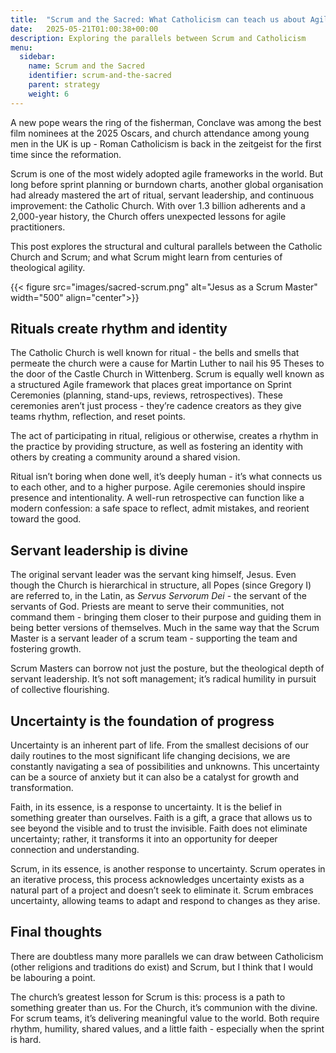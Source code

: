 ```yaml
---
title:  "Scrum and the Sacred: What Catholicism can teach us about Agile"
date:   2025-05-21T01:00:38+00:00
description: Exploring the parallels between Scrum and Catholicism
menu:
  sidebar:
    name: Scrum and the Sacred
    identifier: scrum-and-the-sacred
    parent: strategy
    weight: 6
---
```


A new pope wears the ring of the fisherman, Conclave was among the best film nominees at the 2025 Oscars, and church attendance among young men in the UK is up - Roman Catholicism is back in the zeitgeist for the first time since the reformation.

Scrum is one of the most widely adopted agile frameworks in the world. But long before sprint planning or burndown charts, another global organisation had already mastered the art of ritual, servant leadership, and continuous improvement: the Catholic Church. With over 1.3 billion adherents and a 2,000-year history, the Church offers unexpected lessons for agile practitioners.

This post explores the structural and cultural parallels between the Catholic Church and Scrum; and what Scrum might learn from centuries of theological agility.

{{< figure src="images/sacred-scrum.png" alt="Jesus as a Scrum Master" width="500" align="center">}}

## Rituals create rhythm and identity

The Catholic Church is well known for ritual - the bells and smells that permeate the church were a cause for Martin Luther to nail his 95 Theses to the door of the Castle Church in Wittenberg. Scrum is equally well known as a structured Agile framework that places great importance on Sprint Ceremonies (planning, stand-ups, reviews, retrospectives). These ceremonies aren’t just process - they’re cadence creators as they give teams rhythm, reflection, and reset points.

The act of participating in ritual, religious or otherwise, creates a rhythm in the practice by providing structure, as well as fostering an identity with others by creating a community around a shared vision.

Ritual isn’t boring when done well, it’s deeply human - it’s what connects us to each other, and to a higher purpose. Agile ceremonies should inspire presence and intentionality. A well-run retrospective can function like a modern confession: a safe space to reflect, admit mistakes, and reorient toward the good.

## Servant leadership is divine

The original servant leader was the servant king himself, Jesus. Even though the Church is hierarchical in structure, all Popes (since Gregory I) are referred to, in the Latin, as *Servus Servorum Dei* - the servant of the servants of God. Priests are meant to serve their communities, not command them - bringing them closer to their purpose and guiding them in being better versions of themselves. Much in the same way that the Scrum Master is a servant leader of a scrum team - supporting the team and fostering growth.

Scrum Masters can borrow not just the posture, but the theological depth of servant leadership. It’s not soft management; it’s radical humility in pursuit of collective flourishing.

## Uncertainty is the foundation of progress

Uncertainty is an inherent part of life. From the smallest decisions of our daily routines to the most significant life changing decisions, we are constantly navigating a sea of possibilities and unknowns. This uncertainty can be a source of anxiety but it can also be a catalyst for growth and transformation. 

Faith, in its essence, is a response to uncertainty. It is the belief in something greater than ourselves. Faith is a gift, a grace that allows us to see beyond the visible and to trust the invisible. Faith does not eliminate uncertainty; rather, it transforms it into an opportunity for deeper connection and understanding. 

Scrum, in its essence, is another response to uncertainty. Scrum operates in an iterative process, this process acknowledges uncertainty exists as a natural part of a project and doesn’t seek to eliminate it. Scrum embraces uncertainty, allowing teams to adapt and respond to changes as they arise. 

## Final thoughts

There are doubtless many more parallels we can draw between Catholicism (other religions and traditions do exist) and Scrum, but I think that I would be labouring a point.

The church’s greatest lesson for Scrum is this: process is a path to something greater than us. For the Church, it’s communion with the divine. For scrum teams, it’s delivering meaningful value to the world. Both require rhythm, humility, shared values, and a little faith - especially when the sprint is hard.
